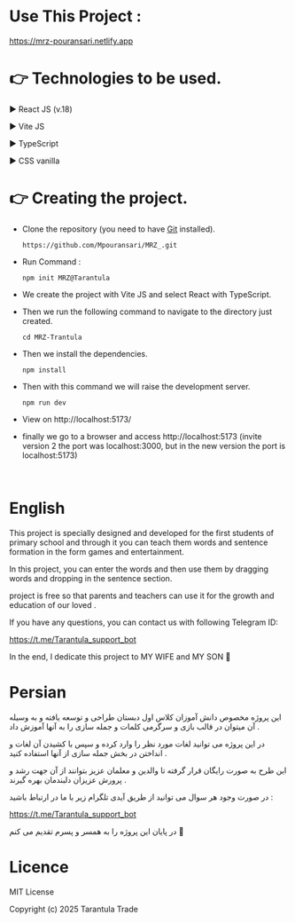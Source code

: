 # Use This Project : 
https://mrz-pouransari.netlify.app

# 👉 Technologies to be used.

▶️ React JS (v.18)

▶️ Vite JS

▶️ TypeScript

▶️ CSS vanilla 

# 👉 Creating the project.

- Clone the repository (you need to have [Git](https://git-scm.com) installed).
  
      https://github.com/Mpouransari/MRZ_.git

- Run Command :

      npm init MRZ@Tarantula

- We create the project with Vite JS and select React with TypeScript.

- Then we run the following command to navigate to the directory just created.

      cd MRZ-Trantula

- Then we install the dependencies.

      npm install

- Then with this command we will raise the development server.
  
      npm run dev
  
- View on http://localhost:5173/

- finally we go to a browser and access http://localhost:5173
    (invite version 2 the port was localhost:3000, but in the new version the port is localhost:5173)


  &nbsp;

# English 

  This project is specially designed and developed for the first students of primary school and through it you can teach them words and sentence formation in the form games and entertainment.

   In this project, you can enter the words and then use them by dragging words and dropping in the sentence section.

   project is free so that parents and teachers can use it for the growth and education of our loved .

   If you have any questions, you can contact us with following Telegram ID:

   https://t.me/Tarantula_support_bot
    

   In the end, I dedicate this project to MY WIFE and MY SON 🌹

# Persian

  این پروژه مخصوص دانش آموزان کلاس اول دبستان طراحی و توسعه یافته و به وسیله آن میتوان در قالب بازی و سرگرمی کلمات و جمله سازی را به   آنها آموزش داد .

  در این پروژه می توانید لغات مورد نظر را وارد کرده و سپس با کشیدن آن لغات و انداختن در بخش جمله سازی از آنها استفاده کنید .

  این طرح به صورت رایگان قرار گرفته تا والدین و معلمان عزیز بتوانند از آن جهت رشد و پرورش عزیزان دلبندمان بهره گیرند .

  در صورت وجود هر سوال می توانید از طریق آیدی تلگرام زیر با ما در ارتباط باشید :

  https://t.me/Tarantula_support_bot
    

  در پایان این پروژه را به همسر و پسرم  تقدیم می کنم 🌹


# Licence

MIT License

Copyright (c) 2025 Tarantula Trade
